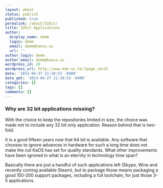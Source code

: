 ```yaml
---
layout: about
status: publish
published: true
permalink: /about/32bit/
title: 32bit Applications
author:
  display_name: demm
  login: demm
  email: demm@kaosx.us
  url: ''
author_login: demm
author_email: demm@kaosx.us
wordpress_id: 28
wordpress_url: http://www.kde-os.tk/?page_id=22
date: '2013-04-27 21:38:53 -0400'
date_gmt: '2013-04-27 21:38:53 -0400'
categories: []
tags: []
comments: []
---
```

### Why are 32 bit applications missing?
With the choice to keep the repositories limited in size, the choice was made not to include any 32 bit only application. Reason behind that is two-fold.

It is a good fifteen years now that 64 bit is available. Any software that chooses to ignore advances in hardware for such a long time does not make the cut KaOS has set for quality standards. What other improvements have been ignored in what is an eternity in technology time span?

Basically there are just a handful of such applications left (Skype, Wine and recently coming available Steam), but to package those means packaging a good 150-200 support packages, including a full toolchain, for just those 3-5 applications.
